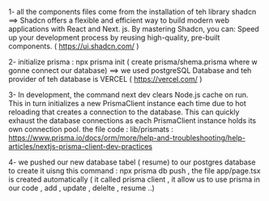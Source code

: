 1-
all the components files come from the installation of teh library shadcn
==> Shadcn offers a flexible and efficient way to build modern web applications with React and Next. js. By mastering Shadcn, you can: Speed up your development process by reusing high-quality, pre-built components.
( https://ui.shadcn.com/ )

2-
initialize prisma : npx prisma init  ( create prisma/shema.prisma where w gonne connect our database)
==> we used postgreSQL Database and teh provider of teh database is VERCEL ( https://vercel.com/ )

3-
In development, the command next dev clears Node.js cache on run. This in turn initializes a new PrismaClient instance each time due to hot reloading that creates a connection to the database. This can quickly exhaust the database connections as each PrismaClient instance holds its own connection pool.
the file code : lib/prismats : https://www.prisma.io/docs/orm/more/help-and-troubleshooting/help-articles/nextjs-prisma-client-dev-practices


4-
we pushed our new database tabel ( resume) to our postgres database to create it uisng this command : npx prisma db push   , 
the file app/page.tsx is created automatically  ( it called prisma client , it allow us to use prisma in our code , add  , update , delelte , resume ..)